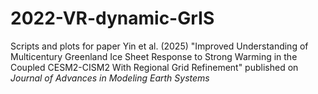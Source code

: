 # 2022-VR-dynamic-GrIS
Scripts and plots for paper Yin et al. (2025) "Improved Understanding of Multicentury Greenland Ice Sheet Response to Strong Warming in the Coupled CESM2-CISM2 With Regional Grid Refinement" published on *Journal of Advances in Modeling Earth Systems*
